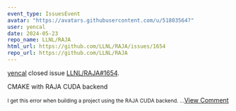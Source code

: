 ```yaml
---
event_type: IssuesEvent
avatar: "https://avatars.githubusercontent.com/u/51803564?"
user: yencal
date: 2024-05-23
repo_name: LLNL/RAJA
html_url: https://github.com/LLNL/RAJA/issues/1654
repo_url: https://github.com/LLNL/RAJA
---
```


<a href='https://github.com/yencal' target='_blank'>yencal</a> closed issue <a href='https://github.com/LLNL/RAJA/issues/1654' target='_blank'>LLNL/RAJA#1654</a>.

<p>CMAKE with RAJA CUDA backend</p><small>I get this error when building a project using the RAJA CUDA backend....</small><a href='https://github.com/LLNL/RAJA/issues/1654' target='_blank'>View Comment</a>